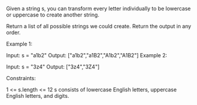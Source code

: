 Given a string s, you can transform every letter individually to be lowercase or uppercase to create another string.

Return a list of all possible strings we could create. Return the output in any order.

Example 1:

Input: s = "a1b2"
Output: ["a1b2","a1B2","A1b2","A1B2"]
Example 2:

Input: s = "3z4"
Output: ["3z4","3Z4"]

Constraints:

1 <= s.length <= 12
s consists of lowercase English letters, uppercase English letters, and digits.
